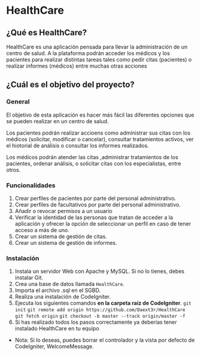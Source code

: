 # HealthCare

## ¿Qué es HealthCare?
HealthCare es una aplicación pensada para llevar la administración de un centro de salud. A la plataforma podrán acceder los médicos y los pacientes para realizar distintas tareas tales como pedir citas (pacientes) o realizar informes (médicos) entre muchas otras acciones

## ¿Cuál es el objetivo del proyecto?

### General
El objetivo de esta aplicación es hacer más fácil las diferentes opciones que se pueden realizar en un centro de salud.

Los pacientes podrán realizar accioens como administrar sus citas con los médicos (solicitar, modificar o cancelar), consultar tratamientos activos, ver el hiotorial de análisis o consultar los informes realizados.

Los médicos podrán atender las citas ,administrar tratamientos de los pacientes, ordenar análisis, o solicitar citas con los especialistas, entre otros.

### Funcionalidades

1. Crear perfiles de pacientes por parte del personal administrativo.
2. Crear perfiles de facultativos por parte del personal administrativo. 
3. Añadir o revocar permisos a un usuario
4. Verificar la identidad de las personas que tratan de acceder a la aplicación y ofrecer la opción de seleccionar un perfil en caso de tener acceso a más de uno.
5. Crear un sistema de gestión de citas.
6. Crear un sistema de gestión de informes.

### Instalación

1. Instala un servidor Web con Apache y MySQL. Si no lo tienes, debes instalar Git.
2. Crea una base de datos llamada `HealthCare`. 
3. Importa el archivo .sql en el SGBD.
4. Realiza una instalación de CodeIgniter.
5. Ejecuta los siguientes comandos **en la carpeta raíz de CodeIgniter**.
    `git init`
    `git remote add origin https://github.com/Daext3r/HealthCare`
    `git fetch origin`
    `git checkout -b master --track origin/master -f`
6. Si has realizado todos los pasos correctamente ya deberías tener instalado HealthCare en tu equipo

* Nota: Si lo deseas, puedes borrar el controlador y la vista por defecto de CodeIgniter, WelcomeMessage.
